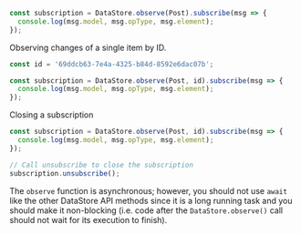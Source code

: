 ```js
const subscription = DataStore.observe(Post).subscribe(msg => {
  console.log(msg.model, msg.opType, msg.element);
});
```

Observing changes of a single item by ID.

```js
const id = '69ddcb63-7e4a-4325-b84d-8592e6dac07b';

const subscription = DataStore.observe(Post, id).subscribe(msg => {
  console.log(msg.model, msg.opType, msg.element);
});
```

Closing a subscription

```js
const subscription = DataStore.observe(Post, id).subscribe(msg => {
  console.log(msg.model, msg.opType, msg.element);
});

// Call unsubscribe to close the subscription
subscription.unsubscribe();
```

<amplify-callout>

The `observe` function is asynchronous; however, you should not use `await` like the other DataStore API methods since it is a long running task and you should make it non-blocking (i.e. code after the `DataStore.observe()` call should not wait for its execution to finish).

</amplify-callout>
